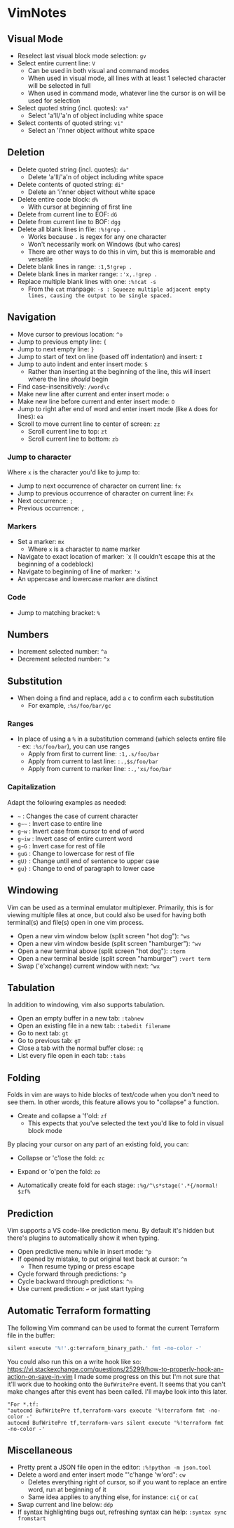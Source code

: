 # VimNotes
## Visual Mode
- Reselect last visual block mode selection: `gv`
- Select entire current line: `V`
  - Can be used in both visual and command modes
  - When used in visual mode, all lines with at least 1 selected character will be selected in full
  - When used in command mode, whatever line the cursor is on will be used for selection
- Select quoted string (incl. quotes): `va"`
  - Select 'a'll/'a'n of object including white space
- Select contents of quoted string: `vi"`
  - Select an 'i'nner object without white space

## Deletion
- Delete quoted string (incl. quotes): `da"`
  - Delete 'a'll/'a'n of object including white space
- Delete contents of quoted string: `di"`
  - Delete an 'i'nner object without white space
- Delete entire code block: `d%`
  - With cursor at beginning of first line
- Delete from current line to EOF: `dG`
- Delete from current line to BOF: `dgg`
- Delete all blank lines in file: `:%!grep .`
  - Works because `.` is regex for any one character
  - Won't necessarily work on Windows (but who cares)
  - There are other ways to do this in vim, but this is memorable and versatile
- Delete blank lines in range: `:1,5!grep .`
- Delete blank lines in marker range: `:'x,.!grep .`
- Replace multiple blank lines with one: `:%!cat -s`
  - From the `cat` manpage: `-s : Squeeze multiple adjacent empty lines, causing the output to be single spaced.`

## Navigation
- Move cursor to previous location: `^o`
- Jump to previous empty line: `{`
- Jump to next empty line: `}`
- Jump to start of text on line (based off indentation) and insert: `I`
- Jump to auto indent and enter insert mode: `S`
  - Rather than inserting at the beginning of the line, this will insert where the line *should* begin
- Find case-insensitively: `/word\c`
- Make new line after current and enter insert mode: `o`
- Make new line before current and enter insert mode: `O`
- Jump to right after end of word and enter insert mode (like `A` does for lines): `ea`
- Scroll to move current line to center of screen: `zz`
  - Scroll current line to top: `zt`
  - Scroll current line to bottom: `zb`

### Jump to character
Where `x` is the character you'd like to jump to:
- Jump to next occurrence of character on current line: `fx`
- Jump to previous occurrence of character on current line: `Fx`
- Next occurrence: `;`
- Previous occurrence: `,`

### Markers
- Set a marker: `mx`
  - Where `x` is a character to name marker
- Navigate to exact location of marker: \`x (I couldn't escape this at the beginning of a codeblock)
- Navigate to beginning of line of marker: `'x`
- An uppercase and lowercase marker are distinct

### Code
- Jump to matching bracket: `%`

## Numbers
- Increment selected number: `^a`
- Decrement selected number: `^x`

## Substitution
- When doing a find and replace, add a `c` to confirm each substitution
  - For example, `:%s/foo/bar/gc`

### Ranges
- In place of using a `%` in a substitution command (which selects entire file - ex: `:%s/foo/bar`), you can use ranges
  - Apply from first to current line: `:1,.s/foo/bar`
  - Apply from current to last line: `:.,$s/foo/bar`
  - Apply from current to marker line: `:.,'xs/foo/bar`

### Capitalization
Adapt the following examples as needed:
- `~`    : Changes the case of current character
- `g~~`  : Invert case to entire line
- `g~w`  : Invert case from cursor to end of word
- `g~iw` : Invert case of entire current word
- `g~G`  : Invert case for rest of file
- `guG`  : Change to lowercase for rest of file
- `gU)`  : Change until end of sentence to upper case
- `gu}`  : Change to end of paragraph to lower case

## Windowing
Vim can be used as a terminal emulator multiplexer. Primarily, this is for viewing multiple files at once,
but could also be used for having both terminal(s) and file(s) open in one vim process.
- Open a new vim window below (split screen "hot dog"): `^ws`
- Open a new vim window beside (split screen "hamburger"): `^wv`
- Open a new terminal above (split screen "hot dog"): `:term`
- Open a new terminal beside (split screen "hamburger") `:vert term`
- Swap ('e'xchange) current window with next: `^wx`

## Tabulation
In addition to windowing, vim also supports tabulation.
- Open an empty buffer in a new tab: `:tabnew`
- Open an existing file in a new tab: `:tabedit filename`
- Go to next tab: `gt`
- Go to previous tab: `gT`
- Close a tab with the normal buffer close: `:q`
- List every file open in each tab: `:tabs`

## Folding
Folds in vim are ways to hide blocks of text/code when you don't need to see them.
In other words, this feature allows you to "collapse" a function.
- Create and collapse a 'f'old: `zf`
  - This expects that you've selected the text you'd like to fold in visual block mode

By placing your cursor on any part of an existing fold, you can:
- Collapse or 'c'lose the fold: `zc`
- Expand or 'o'pen the fold: `zo`

- Automatically create fold for each stage: `:%g/^\s*stage('.*{/normal! $zf%`

## Prediction
Vim supports a VS code-like prediction menu. By default it's hidden but there's plugins to automatically show it when typing.
- Open predictive menu while in insert mode: `^p`
- If opened by mistake, to put original text back at cursor: `^n`
  - Then resume typing or press escape
- Cycle forward through predictions: `^p`
- Cycle backward through predictions: `^n`
- Use current prediction: `↩` or just start typing


## Automatic Terraform formatting
The following Vim command can be used to format the current Terraform file in the buffer:
```bash
silent execute '%!'.g:terraform_binary_path.' fmt -no-color -'
```
You could also run this on a write hook like so:
https://vi.stackexchange.com/questions/25299/how-to-properly-hook-an-action-on-save-in-vim
I made some progress on this but I'm not sure that it'll work due to hooking onto the `BufWritePre` event. It seems that you can't make changes after this event has been called. I'll maybe look into this later.
```vim
"For *.tf:
"autocmd BufWritePre tf,terraform-vars execute '%!terraform fmt -no-color -'
autocmd BufWritePre tf,terraform-vars silent execute '%!terraform fmt -no-color -'
```

## Miscellaneous
- Pretty prent a JSON file open in the editor: `:%!python -m json.tool`
- Delete a word and enter insert mode "'c'hange 'w'ord": `cw`
  - Deletes everything right of cursor, so if you want to replace an entire word, run at beginning of it
  - Same idea applies to anything else, for instance: `ci{` or `ca(`
- Swap current and line below: `ddp`
- If syntax highlighting bugs out, refreshing syntax can help: `:syntax sync fromstart`
